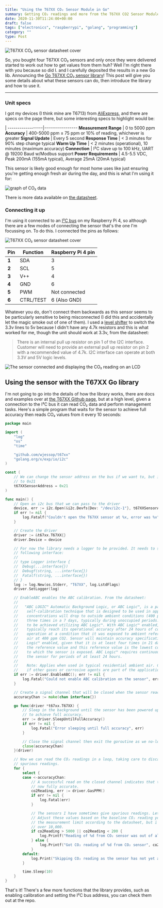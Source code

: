```yaml
---
title: "Using the T67XX CO₂ Sensor Module in Go"
summary: Getting CO₂ readings and more from the T67XX CO2 Sensor Module in Go
date: 2020-11-30T11:24:00+00:00
draft: false
tags: ["electronics", "raspberrypi", "golang", "programming"]
category: ""
type: Post
---
```


![T67XX CO₂ sensor datasheet cover](images/T67XX.png#right)

So, you bought four T67XX CO₂ sensors and only once they were delivered started to work out how to get values from them huh? Well I'm right there with you because so did I. and I carefully deposited the results in a new Go lib. Announcing the [Go T67XX CO₂ sensor library](https://github.com/wjessop/T67XX)! This post will give you some details about what these sensors can do, then introduce the library and how to use it.

---

### Unit specs

I got my devices (I think mine are T6713) from [AliExpress](https://www.aliexpress.com/item/32322544929.html?spm=a2g0s.9042311.0.0.7fcf4c4dwbubog), and there are specs on the page there, but some interesting specs to highlight would be:

|
------------------|-----------------
**Measurement Range** | 0 to 5000 ppm
**Accuracy** | 400-5000 ppm ± 75 ppm or 10% of reading, whichever is greater
**Signal Update** | Every 5 second
**Response Time** | < 3 minutes for 90% step change typical
**Warm Up Time** | < 2 minutes (operational), 10 minutes (maximum accuracy)
**Connection** | I²C slave up to 100 kHz, UART @ 19200 Baud w/Modbus support
**Power Requirements** | 4.5-5.5 VDC, Peak 200mA (155mA typical), Average 25mA (20mA typical)

This sensor is likely good enough for most home uses like just ensuring you're getting enough fresh air during the day, and this is what I'm using it for:

![graph of CO₂ data](images/graph.png#full)

There is more data available on [the datasheet](files/Manual-AMP-0002-T6713-Sensor.pdf).

### Connecting it up

I'm using it connected to an [I²C bus](https://en.wikipedia.org/wiki/I%C2%B2C) on my Raspberry Pi 4, so although there are a few modes of connecting the sensor that's the one I'm focussing on. To do this. I connected the pins as follows:

![T67XX CO₂ sensor datasheet cover](images/connections.png#right)

Pin   | Function | Raspberry Pi 4 pin
------|----------|-----------------
**1** | SDA | 3
**2** | SCL | 5
**3** | V++ | 4
**4** | GND | 6
**5** | PWM | Not connected
**6** | CTRL/TEST | 6 (Also GND)

Whatever you do, don't connect them backwards as this sensor seems to be particularly sensitive to being misconnected (I did this and accidentally let the magic smoke out of one of them). I used a [level shifter](https://www.adafruit.com/product/757) to switch the 3.3v lines to 5v because I didn't have any 4.7k resistors and this is what worked for me, though the unit should work at 3.3v, from the datasheet:

> There is an internal pull up resistor on pin 1 of the I2C interface. Customer will need to provide an external pull up resistor on pin 2 with a recommended value of 4.7k. I2C interface can operate at both 3.3V and 5V logic levels.

![The sensor connected and displaying the CO₂ reading on an LCD](images/connected.jpg#full)

## Using the sensor with the T67XX Go library

I'm not going to go into the details of how the library works, there are docs and examples over at [the T67XX Github page](https://github.com/wjessop/T67XX), but at a high level, given a connection to the I²C bus it can read CO₂ data and perform management tasks. Here's a simple program that waits for the sensor to achieve full accuracy then reads CO₂ values from it every 10 seconds:

```go
package main

import (
	"log"
	"os"
	"time"

	"github.com/wjessop/t67xx"
	"golang.org/x/exp/io/i2c"
)

const (
	// We can change the sensor address on the bus if we want to, but it defaults
	// to 0x21
	t67XXSensorAddress = 0x21
)

func main() {
	// Open an i2c bus that we can pass to the driver
	device, err := i2c.Open(&i2c.Devfs{Dev: "/dev/i2c-1"}, t67XXSensorAddress)
	if err != nil {
		log.Fatalf("Couldn't open the T67XX sensor at %x, error was %v", t67XXSensorAddress, err)
	}

	// Create the driver
	driver := &t67xx.T67XX{}
	driver.Device = device

	// For now the library needs a logger to be provided. It needs to satisfy the
	// following interface:
	//
	// type Logger interface {
	// 	Debug(...interface{})
	// 	Debugf(string, ...interface{})
	// 	Fatalf(string, ...interface{})
	// }
	log := log.New(os.Stderr, "T67XX", log.LstdFlags)
	driver.SetLogger(log)

	// EnableABC enables the ABC calibration. From the datasheet:
	//
	//   "ABC LOGIC™ Automatic Background Logic, or ABC Logic™, is a patented
	//    self-calibration technique that is designed to be used in applications where
	//    concentrations will drop to outside ambient conditions (400 ppm) at least
	//    three times in a 7 days, typically during unoccupied periods. Full accuracy
	//    to be achieved utilizing ABC Logic™. With ABC Logic™ enabled, the sensor will
	//    typically reach its operational accuracy after 24 hours of continuous
	//    operation at a condition that it was exposed to ambient reference levels of
	//    air at 400 ppm CO2. Sensor will maintain accuracy specifications with ABC
	//    Logic™ enabled, given that it is at least four times in 21 days exposed to
	//    the reference value and this reference value is the lowest concentration
	//    to which the sensor is exposed. ABC Logic™ requires continuous operation of
	//    the sensor for periods of at least 24 hours.
	//
	//    Note: Applies when used in typical residential ambient air. Consult Telaire
	//    if other gases or corrosive agents are part of the application environment."
	if err := driver.EnableABC(); err != nil {
		log.Fatal("Could not enable ABC calibration on the sensor", err)
	}

	// Create a signal channel that will be closed when the sensor reaches full accuracy
	accuracyChan := make(chan interface{})

	go func(driver *t67xx.T67XX) {
		// Sleep in the background until the sensor has been powered up long enough
		// to achieve full accuracy.
		err := driver.SleepUntilFullAccuracy()
		if err != nil {
			log.Fatal("Error sleeping until full accuracy", err)
		}

		// Close the signal channel then exit the goroutine as we no-longer need it.
		close(accuracyChan)
	}(driver)

	// Now we can read the CO₂ readings in a loop, taking care to discard any
	// spurious readings.
	for {
		select {
		case <-accuracyChan:
			// A successful read on the closed channel indicates that the sensor is
			// now fully accurate.
			co2Reading, err := driver.GasPPM()
			if err != nil {
				log.Fatal(err)
			}

			// The sensors I have sometimes give spurious readings. Let's discount them.
			// Adjust these values based on the baseline CO₂ reading you expect. The max is
			// the measurement limit according to the datasheet, but i've seen values well
			// over 10,000.
			if co2Reading > 5000 || co2Reading < 200 {
				log.Printf("Reading of %d from CO₂ sensor was out of allowed bounds", co2Reading)
			} else {
				log.Printf("Got CO₂ reading of %d from CO₂ sensor", co2Reading)
			}
		default:
			log.Print("Skipping CO₂ reading as the sensor has not yet achieved full accuracy")
		}

		time.Sleep(10)
	}
}
```

That's it! There's a few more functions that the library provides, such as enabling calibration and setting the I²C bus address, you can check them out at the repo.
